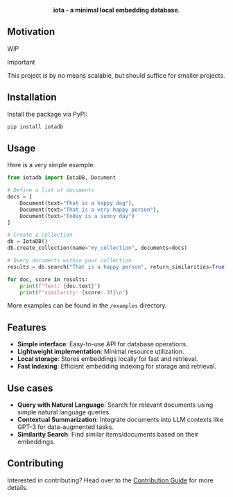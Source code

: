 <p align="center">
    <b>iota - a minimal local embedding database</b>. <br />
</p>

## Motivation

WIP

> [!IMPORTANT]
> This project is by no means scalable, but should suffice for smaller projects.

## Installation

Install the package via PyPI:

```bash
pip install iotadb
```

## Usage

Here is a very simple example:

```python
from iotadb import IotaDB, Document

# Define a list of documents
docs = [
    Document(text="That is a happy dog"),
    Document(text="That is a very happy person"),
    Document(text="Today is a sunny day")
]

# Create a collection
db = IotaDB()
db.create_collection(name="my_collection", documents=docs)

# Query documents within your collection
results = db.search("That is a happy person", return_similarities=True)

for doc, score in results:
    print(f"Text: {doc.text}")
    print(f"similarity: {score:.3f}\n")
```

More examples can be found in the `/examples` directory.

## Features

- **Simple interface**: Easy-to-use API for database operations.
- **Lightweight implementation**: Minimal resource utilization.
- **Local storage**: Stores embeddings locally for fast and retrieval.
- **Fast Indexing**: Efficient embedding indexing for storage and retrieval.

## Use cases

- **Query with Natural Language**: Search for relevant documents using simple natural language queries.
- **Contextual Summarization**: Integrate documents into LLM contexts like GPT-3 for data-augmented tasks.
- **Similarity Search**: Find similar items/documents based on their embeddings.

## Contributing

Interested in contributing? Head over to the [Contribution Guide](CONTRIBUTING.md) for more details.
